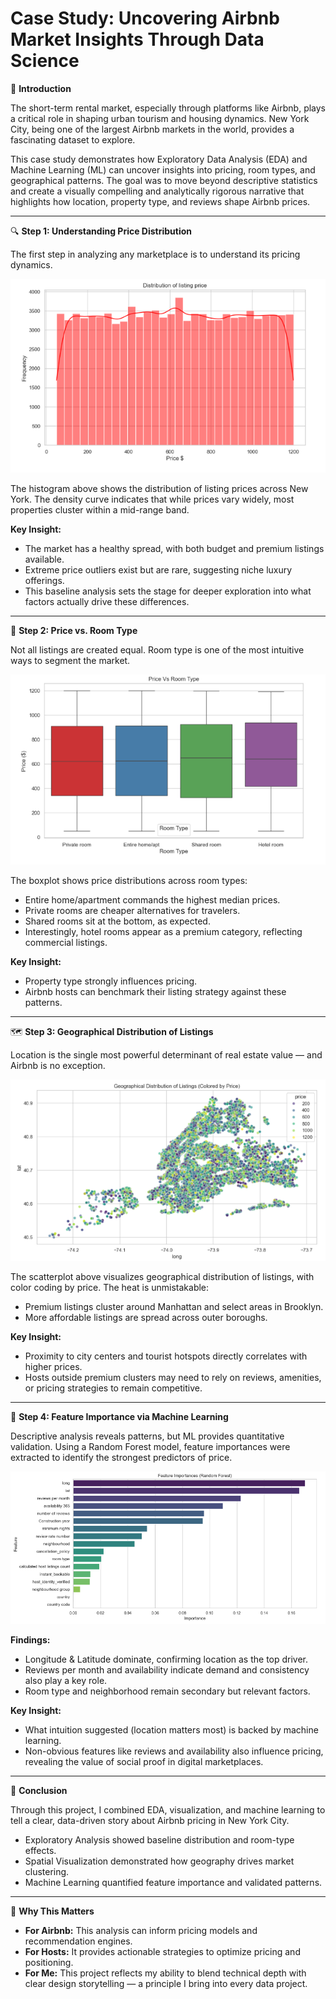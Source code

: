 # Case Study: Uncovering Airbnb Market Insights Through Data Science  

📌 **Introduction**  

The short-term rental market, especially through platforms like Airbnb, plays a critical role in shaping urban tourism and housing dynamics. New York City, being one of the largest Airbnb markets in the world, provides a fascinating dataset to explore.  

This case study demonstrates how Exploratory Data Analysis (EDA) and Machine Learning (ML) can uncover insights into pricing, room types, and geographical patterns. The goal was to move beyond descriptive statistics and create a visually compelling and analytically rigorous narrative that highlights how location, property type, and reviews shape Airbnb prices.  

---

🔍 **Step 1: Understanding Price Distribution**  

The first step in analyzing any marketplace is to understand its pricing dynamics.  

![](airbnb_graphs/price_distribution.png)  

The histogram above shows the distribution of listing prices across New York. The density curve indicates that while prices vary widely, most properties cluster within a mid-range band.  

**Key Insight:**  
- The market has a healthy spread, with both budget and premium listings available.  
- Extreme price outliers exist but are rare, suggesting niche luxury offerings.  
- This baseline analysis sets the stage for deeper exploration into what factors actually drive these differences.  

---

🏡 **Step 2: Price vs. Room Type**  

Not all listings are created equal. Room type is one of the most intuitive ways to segment the market.  

![](airbnb_graphs/room_type_vs_price.png)  

The boxplot shows price distributions across room types:  
- Entire home/apartment commands the highest median prices.  
- Private rooms are cheaper alternatives for travelers.  
- Shared rooms sit at the bottom, as expected.  
- Interestingly, hotel rooms appear as a premium category, reflecting commercial listings.  

**Key Insight:**  
- Property type strongly influences pricing.  
- Airbnb hosts can benchmark their listing strategy against these patterns.  

---

🗺 **Step 3: Geographical Distribution of Listings**  

Location is the single most powerful determinant of real estate value — and Airbnb is no exception.  

![](airbnb_graphs/geographical_distribution.png)  

The scatterplot above visualizes geographical distribution of listings, with color coding by price. The heat is unmistakable:  
- Premium listings cluster around Manhattan and select areas in Brooklyn.  
- More affordable listings are spread across outer boroughs.  

**Key Insight:**  
- Proximity to city centers and tourist hotspots directly correlates with higher prices.  
- Hosts outside premium clusters may need to rely on reviews, amenities, or pricing strategies to remain competitive.  

---

🤖 **Step 4: Feature Importance via Machine Learning**  

Descriptive analysis reveals patterns, but ML provides quantitative validation. Using a Random Forest model, feature importances were extracted to identify the strongest predictors of price.  

![](airbnb_graphs/feature_importance.png)  

**Findings:**  
- Longitude & Latitude dominate, confirming location as the top driver.  
- Reviews per month and availability indicate demand and consistency also play a key role.  
- Room type and neighborhood remain secondary but relevant factors.  

**Key Insight:**  
- What intuition suggested (location matters most) is backed by machine learning.  
- Non-obvious features like reviews and availability also influence pricing, revealing the value of social proof in digital marketplaces.  

---

🎯 **Conclusion**  

Through this project, I combined EDA, visualization, and machine learning to tell a clear, data-driven story about Airbnb pricing in New York City.  

- Exploratory Analysis showed baseline distribution and room-type effects.  
- Spatial Visualization demonstrated how geography drives market clustering.  
- Machine Learning quantified feature importance and validated patterns.  

---

🌟 **Why This Matters**  

- **For Airbnb:** This analysis can inform pricing models and recommendation engines.  
- **For Hosts:** It provides actionable strategies to optimize pricing and positioning.  
- **For Me:** This project reflects my ability to blend technical depth with clear design storytelling — a principle I bring into every data project.  
